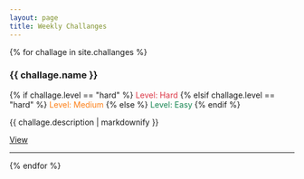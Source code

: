 ```yaml
---
layout: page
title: Weekly Challanges
---
```


{% for challage in site.challanges %}
  <h3>{{ challage.name }}</h3>
  {% if challage.level == "hard" %}
    <span style="color:#dc3545">Level: Hard</span>
  {% elsif challage.level == "hard" %}
    <span style="color:#fd7e14">Level: Medium</span>
  {% else %}
    <span style="color:#198754">Level: Easy</span>
  {% endif %}
  <p>{{ challage.description | markdownify }}</p>
  <a href="{{ challage.url }}" class="btn btn-primary">View</a>
  <hr/>
{% endfor %}
